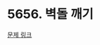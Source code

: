 # 5656. 벽돌 깨기

[문제 링크](https://swexpertacademy.com/main/talk/solvingClub/problemView.do?solveclubId=AZC_w6Z6yygDFAQW&contestProbId=AWXRQm6qfL0DFAUo&probBoxId=AZDJUP6q-gIDFAVs&type=PROBLEM&problemBoxTitle=7d_recommend&problemBoxCnt=2)
